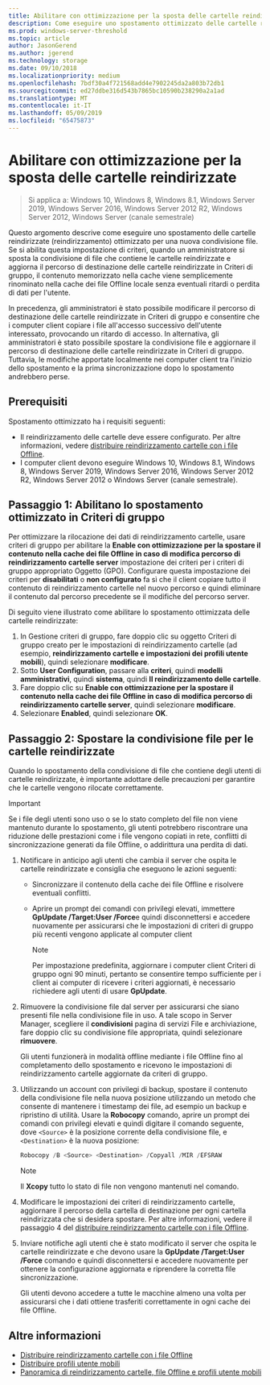 ```yaml
---
title: Abilitare con ottimizzazione per la sposta delle cartelle reindirizzate
description: Come eseguire uno spostamento ottimizzato delle cartelle reindirizzate a una nuova condivisione file.
ms.prod: windows-server-threshold
ms.topic: article
author: JasonGerend
ms.author: jgerend
ms.technology: storage
ms.date: 09/10/2018
ms.localizationpriority: medium
ms.openlocfilehash: 7bdf30a4f721568add4e7902245da2a803b72db1
ms.sourcegitcommit: ed27ddbe316d543b7865bc10590b238290a2a1ad
ms.translationtype: MT
ms.contentlocale: it-IT
ms.lasthandoff: 05/09/2019
ms.locfileid: "65475873"
---
```

# <a name="enable-optimized-moves-of-redirected-folders"></a>Abilitare con ottimizzazione per la sposta delle cartelle reindirizzate

>Si applica a: Windows 10, Windows 8, Windows 8.1, Windows Server 2019, Windows Server 2016, Windows Server 2012 R2, Windows Server 2012, Windows Server (canale semestrale)

Questo argomento descrive come eseguire uno spostamento delle cartelle reindirizzate (reindirizzamento) ottimizzato per una nuova condivisione file. Se si abilita questa impostazione di criteri, quando un amministratore si sposta la condivisione di file che contiene le cartelle reindirizzate e aggiorna il percorso di destinazione delle cartelle reindirizzate in Criteri di gruppo, il contenuto memorizzato nella cache viene semplicemente rinominato nella cache dei file Offline locale senza eventuali ritardi o perdita di dati per l'utente.

In precedenza, gli amministratori è stato possibile modificare il percorso di destinazione delle cartelle reindirizzate in Criteri di gruppo e consentire che i computer client copiare i file all'accesso successivo dell'utente interessato, provocando un ritardo di accesso. In alternativa, gli amministratori è stato possibile spostare la condivisione file e aggiornare il percorso di destinazione delle cartelle reindirizzate in Criteri di gruppo. Tuttavia, le modifiche apportate localmente nei computer client tra l'inizio dello spostamento e la prima sincronizzazione dopo lo spostamento andrebbero perse.

## <a name="prerequisites"></a>Prerequisiti

Spostamento ottimizzato ha i requisiti seguenti:

- Il reindirizzamento delle cartelle deve essere configurato. Per altre informazioni, vedere [distribuire reindirizzamento cartelle con i file Offline](deploy-folder-redirection.md).
- I computer client devono eseguire Windows 10, Windows 8.1, Windows 8, Windows Server 2019, Windows Server 2016, Windows Server 2012 R2, Windows Server 2012 o Windows Server (canale semestrale).

## <a name="step-1-enable-optimized-move-in-group-policy"></a>Passaggio 1: Abilitano lo spostamento ottimizzato in Criteri di gruppo

Per ottimizzare la rilocazione dei dati di reindirizzamento cartelle, usare criteri di gruppo per abilitare la **Enable con ottimizzazione per la spostare il contenuto nella cache dei file Offline in caso di modifica percorso di reindirizzamento cartelle server** impostazione dei criteri per i criteri di gruppo appropriato Oggetto (GPO). Configurare questa impostazione dei criteri per **disabilitati** o **non configurato** fa sì che il client copiare tutto il contenuto di reindirizzamento cartelle nel nuovo percorso e quindi eliminare il contenuto dal percorso precedente se il modifiche del percorso server.

Di seguito viene illustrato come abilitare lo spostamento ottimizzata delle cartelle reindirizzate:

1. In Gestione criteri di gruppo, fare doppio clic su oggetto Criteri di gruppo creato per le impostazioni di reindirizzamento cartelle (ad esempio, **reindirizzamento cartelle e impostazioni dei profili utente mobili**), quindi selezionare **modificare**.
2. Sotto **User Configuration**, passare alla **criteri**, quindi **modelli amministrativi**, quindi **sistema**, quindi  **Il reindirizzamento delle cartelle**.
3. Fare doppio clic su **Enable con ottimizzazione per la spostare il contenuto nella cache dei file Offline in caso di modifica percorso di reindirizzamento cartelle server**, quindi selezionare **modificare**.
4. Selezionare **Enabled**, quindi selezionare **OK**.

## <a name="step-2-relocate-the-file-share-for-redirected-folders"></a>Passaggio 2: Spostare la condivisione file per le cartelle reindirizzate

Quando lo spostamento della condivisione di file che contiene degli utenti di cartelle reindirizzate, è importante adottare delle precauzioni per garantire che le cartelle vengono rilocate correttamente.

>[!IMPORTANT]
>Se i file degli utenti sono uso o se lo stato completo del file non viene mantenuto durante lo spostamento, gli utenti potrebbero riscontrare una riduzione delle prestazioni come i file vengono copiati in rete, conflitti di sincronizzazione generati da file Offline, o addirittura una perdita di dati.

1. Notificare in anticipo agli utenti che cambia il server che ospita le cartelle reindirizzate e consiglia che eseguono le azioni seguenti:

      - Sincronizzare il contenuto della cache dei file Offline e risolvere eventuali conflitti.
      - Aprire un prompt dei comandi con privilegi elevati, immettere **GpUpdate /Target:User /Force**e quindi disconnettersi e accedere nuovamente per assicurarsi che le impostazioni di criteri di gruppo più recenti vengono applicate al computer client

        >[!NOTE]
        >Per impostazione predefinita, aggiornare i computer client Criteri di gruppo ogni 90 minuti, pertanto se consentire tempo sufficiente per i client ai computer di ricevere i criteri aggiornati, è necessario richiedere agli utenti di usare **GpUpdate**.
2. Rimuovere la condivisione file dal server per assicurarsi che siano presenti file nella condivisione file in uso. A tale scopo in Server Manager, scegliere il **condivisioni** pagina di servizi File e archiviazione, fare doppio clic su condivisione file appropriata, quindi selezionare **rimuovere**.

    Gli utenti funzionerà in modalità offline mediante i file Offline fino al completamento dello spostamento e ricevono le impostazioni di reindirizzamento cartelle aggiornate da criteri di gruppo.

3. Utilizzando un account con privilegi di backup, spostare il contenuto della condivisione file nella nuova posizione utilizzando un metodo che consente di mantenere i timestamp dei file, ad esempio un backup e ripristino di utilità. Usare la **Robocopy** comando, aprire un prompt dei comandi con privilegi elevati e quindi digitare il comando seguente, dove ```<Source>``` è la posizione corrente della condivisione file, e ```<Destination>``` è la nuova posizione:

    ```PowerShell
    Robocopy /B <Source> <Destination> /Copyall /MIR /EFSRAW
    ```

    >[!NOTE]
    >Il **Xcopy** tutto lo stato di file non vengono mantenuti nel comando.
4. Modificare le impostazioni dei criteri di reindirizzamento cartelle, aggiornare il percorso della cartella di destinazione per ogni cartella reindirizzata che si desidera spostare. Per altre informazioni, vedere il passaggio 4 del [distribuire reindirizzamento cartelle con i file Offline](deploy-folder-redirection.md).
5. Inviare notifiche agli utenti che è stato modificato il server che ospita le cartelle reindirizzate e che devono usare la **GpUpdate /Target:User /Force** comando e quindi disconnettersi e accedere nuovamente per ottenere la configurazione aggiornata e riprendere la corretta file sincronizzazione.

    Gli utenti devono accedere a tutte le macchine almeno una volta per assicurarsi che i dati ottiene trasferiti correttamente in ogni cache dei file Offline.

## <a name="more-information"></a>Altre informazioni

* [Distribuire reindirizzamento cartelle con i file Offline](deploy-folder-redirection.md)
* [Distribuire profili utente mobili](deploy-roaming-user-profiles.md)
* [Panoramica di reindirizzamento cartelle, file Offline e profili utente mobili](folder-redirection-rup-overview.md)